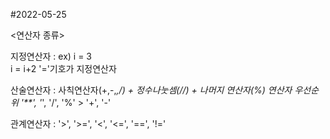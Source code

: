 #2022-05-25

<연산자 종류>

지정연산자 :
ex) i = 3  
    i = i+2  '='기호가 지정연산자

산술연산자 : 
사칙연산자(+,-,*,/) + 정수나눗셈(//) + 나머지 연산자(%) 
연산자 우선순위 '**', '*', '/', '%' > '+', '-'

관계연산자 : 
'>', '>=', '<', '<=', '==', '!='
